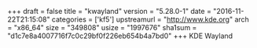 +++
draft = false
title = "kwayland"
version = "5.28.0-1"
date = "2016-11-22T21:15:08"
categories = ['kf5']
upstreamurl = "http://www.kde.org"
arch = "x86_64"
size = "349808"
usize = "1997676"
sha1sum = "d1c7e8a4007716f7c0c29bf0f226eb654b4a7bd0"
+++
KDE Wayland